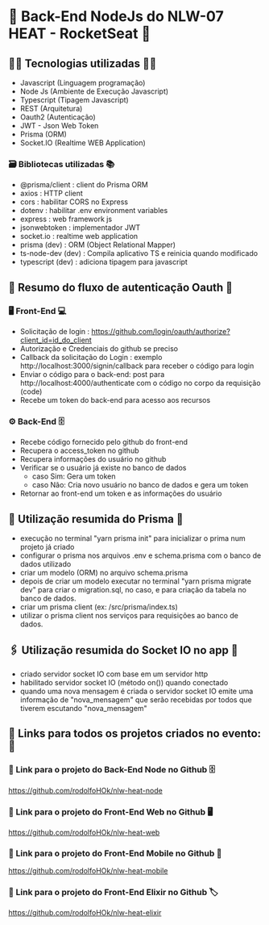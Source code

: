 # 🚀 Back-End NodeJs do NLW-07 HEAT - RocketSeat 🚀

## 👨‍💻 Tecnologias utilizadas 👩‍💻

- Javascript (Linguagem programação)
- Node Js (Ambiente de Execução Javascript)
- Typescript (Tipagem Javascript)
- REST (Arquitetura)
- Oauth2 (Autenticação)
- JWT - Json Web Token
- Prisma (ORM)
- Socket.IO (Realtime WEB Application)

### 🗃️ Bibliotecas utilizadas 📚

- @prisma/client : client do Prisma ORM
- axios : HTTP client
- cors : habilitar CORS no Express
- dotenv : habilitar .env environment variables
- express : web framework js
- jsonwebtoken : implementador JWT
- socket.io : realtime web application
- prisma (dev) : ORM (Object Relational Mapper)
- ts-node-dev (dev) : Compila aplicativo TS e reinicia quando modificado
- typescript (dev) : adiciona tipagem para javascript

## 🔐 Resumo do fluxo de autenticação Oauth 🚫

### 🖥️ Front-End 💻

- Solicitação de login : https://github.com/login/oauth/authorize?client_id=id_do_client
- Autorização e Credenciais do github se preciso
- Callback da solicitação do Login : exemplo http://localhost:3000/signin/callback para receber o código para login
- Enviar o código para o back-end: post para http://localhost:4000/authenticate com o código no corpo da requisição (code)
- Recebe um token do back-end para acesso aos recursos

### ⚙️ Back-End 🗄️

- Recebe código fornecido pelo github do front-end
- Recupera o access_token no github
- Recupera informações do usuário no github
- Verificar se o usuário já existe no banco de dados
  - caso Sim: Gera um token
  - caso Não: Cria novo usuário no banco de dados e gera um token
- Retornar ao front-end um token e as informações do usuário

## 💎 Utilização resumida do Prisma 🔮

- execução no terminal "yarn prisma init" para inicializar o prima num projeto já criado
- configurar o prisma nos arquivos .env e schema.prisma com o banco de dados utilizado
- criar um modelo (ORM) no arquivo schema.prisma
- depois de criar um modelo executar no terminal "yarn prisma migrate dev" para criar
  o migration.sql, no caso, e para criação da tabela no banco de dados.
- criar um prisma client (ex: /src/prisma/index.ts)
- utilizar o prisma client nos serviços para requisições ao banco de dados.

## 🖇️ Utilização resumida do Socket IO no app 🔗

- criado servidor socket IO com base em um servidor http
- habilitado servidor socket IO (método on()) quando conectado
- quando uma nova mensagem é criada o servidor socket IO emite uma informação de
  "nova_mensagem" que serão recebidas por todos que tiverem escutando "nova_mensagem"

## 🚀 Links para todos os projetos criados no evento: 🚀

### 🔗 Link para o projeto do Back-End Node no Github 🗄️

https://github.com/rodolfoHOk/nlw-heat-node

### 🔗 Link para o projeto do Front-End Web no Github 🖥️

https://github.com/rodolfoHOk/nlw-heat-web

### 🔗 Link para o projeto do Front-End Mobile no Github 📱

https://github.com/rodolfoHOk/nlw-heat-mobile

### 🔗 Link para o projeto do Front-End Elixir no Github 🏷️

https://github.com/rodolfoHOk/nlw-heat-elixir
